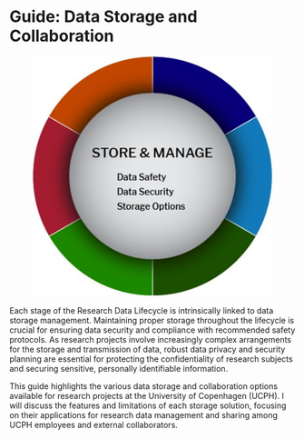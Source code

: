 # Guide: Data Storage and Collaboration

<figure><img src="../../.gitbook/assets/image (23).png" alt=""><figcaption></figcaption></figure>

Each stage of the Research Data Lifecycle is intrinsically linked to data storage management. Maintaining proper storage throughout the lifecycle is crucial for ensuring data security and compliance with recommended safety protocols. As research projects involve increasingly complex arrangements for the storage and transmission of data, robust data privacy and security planning are essential for protecting the confidentiality of research subjects and securing sensitive, personally identifiable information.

This guide highlights the various data storage and collaboration options available for research projects at the University of Copenhagen (UCPH). I will discuss the features and limitations of each storage solution, focusing on their applications for research data management and sharing among UCPH employees and external collaborators.
